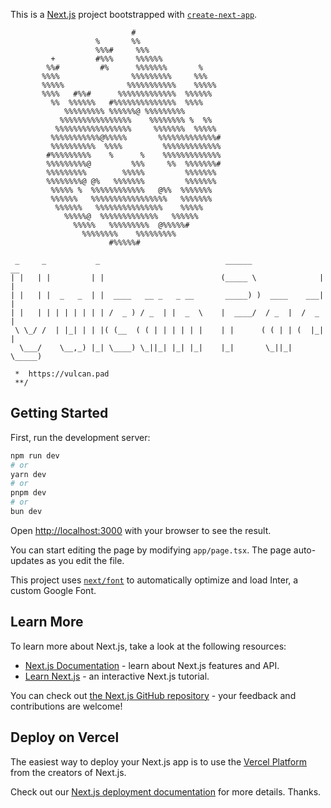 This is a [Next.js](https://nextjs.org/) project bootstrapped with [`create-next-app`](https://github.com/vercel/next.js/tree/canary/packages/create-next-app).

```
                           #                           
                   %       %%                          
                   %%%#     %%%                        
         +         #%%%     %%%%%%                        
        %%#         #%      %%%%%%%       %              
       %%%%                %%%%%%%%%     %%%  
       %%%%%              %%%%%%%%%%%    %%%%%  
       %%%%   #%%#      %%%%%%%%%%%%%  %%%%%%   
         %%  %%%%%%   #%%%%%%%%%%%%%%  %%%% 
            %%%%%%%%% %%%%%%@ %%%%%%%%%     
           %%%%%%%%%%%%%%%%    %%%%%%%% %  %% 
          %%%%%%%%%%%%%%%%%     %%%%%%%  %%%%% 
         %%%%%%%%%%%@%%%%%       %%%%%%%%%%%%%#
         %%%%%%%%%%  %%%%         %%%%%%%%%%%%%
        #%%%%%%%%%    %      %    %%%%%%%%%%%%%
        %%%%%%%%%@         %%%     %%  %%%%%%%#          
        %%%%%%%%%        %%%%%         %%%%%%%           
        %%%%%%%%@ @%   %%%%%%%         %%%%%%%           
         %%%%% %  %%%%%%%%%%%%   @%%  %%%%%%%            
         %%%%%%   %%%%%%%%%%%%%%%%%   %%%%%%%            
          %%%%%%   %%%%%%%%%%%%%%%    %%%%%              
            %%%%%@  %%%%%%%%%%%%%   %%%%%%               
              %%%%%   %%%%%%%%%  @%%%%%#                 
                %%%%%%%%    %%%%%%%%%                    
                      #%%%%%#  

 _     _           _                            ______               __          
| |   | |         | |                          (_____ \              | |   
| |   | |  _   _  | |  ____   __ _   _ __       _____) )  ____    ___| |  
| |   | | | | | | | | /  _ ) / _  | |  _  \    |  ____/  / _  |  /  _  |  
 \ \_/ /  | |_| | | |( (__  ( ( | | | | | |    | |      ( ( | | (  |_| |  
  \___/    \__,_) |_| \____) \_||_| |_| |_|    |_|       \_||_|  \_____) 

 *  https://vulcan.pad
 **/     

```

## Getting Started

First, run the development server:

```bash
npm run dev
# or
yarn dev
# or
pnpm dev
# or
bun dev
```

Open [http://localhost:3000](http://localhost:3000) with your browser to see the result.

You can start editing the page by modifying `app/page.tsx`. The page auto-updates as you edit the file.

This project uses [`next/font`](https://nextjs.org/docs/basic-features/font-optimization) to automatically optimize and load Inter, a custom Google Font.

## Learn More

To learn more about Next.js, take a look at the following resources:

- [Next.js Documentation](https://nextjs.org/docs) - learn about Next.js features and API.
- [Learn Next.js](https://nextjs.org/learn) - an interactive Next.js tutorial.

You can check out [the Next.js GitHub repository](https://github.com/vercel/next.js/) - your feedback and contributions are welcome!

## Deploy on Vercel

The easiest way to deploy your Next.js app is to use the [Vercel Platform](https://vercel.com/new?utm_medium=default-template&filter=next.js&utm_source=create-next-app&utm_campaign=create-next-app-readme) from the creators of Next.js.

Check out our [Next.js deployment documentation](https://nextjs.org/docs/deployment) for more details.
Thanks.
